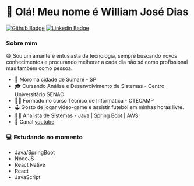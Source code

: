 # 👋 Olá! Meu nome é William José Dias

[![Github Badge](https://img.shields.io/badge/-Github-000?style=flat-square&logo=Github&logoColor=white&link=https://github.com/williamwjd)](https://github.com/williamwjd)
[![Linkedin Badge](https://img.shields.io/badge/-LinkedIn-blue?style=flat-square&logo=Linkedin&logoColor=white&link=https://www.linkedin.com/in/william-jos%C3%A9-dias-641820148/)](https://www.linkedin.com/in/william-jos%C3%A9-dias-641820148/)

### Sobre mim
<p>😄 Sou um amante e entusiasta da tecnologia, sempre buscando novos conhecimentos e procurando melhorar a cada dia não só como profissional mas também como pessoa.</p>

- 📍 Moro na cidade de Sumaré - SP
- 🎓 Cursando Análise e Desenvolvimento de Sistemas - Centro Universitário SENAC
- 👨‍🎓 Formado no curso Técnico de Informática - CTECAMP
- 🕹 Gosto de jogar video-game e assistir futebol em minhas horas livre.
- 👨‍💼 Analista de Sistemas - Java | Spring Boot | AWS
- 🎥 Canal <a href="https://www.youtube.com/channel/UC7ch2JdqdkJq7TT0zgTfq8Q" target="_blank">youtube</a>


### 💻 Estudando no momento
- Java/SpringBoot
- NodeJS
- React Native
- React
- JavaScript
